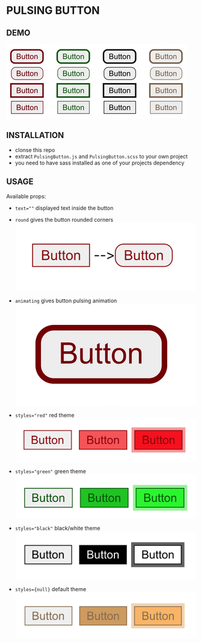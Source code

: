 # PULSING BUTTON

## DEMO 

![demo](https://github.com/DawidSzpener/PulsingButton/blob/main/src/assets/images/demo.gif)

## INSTALLATION 

- clonse this repo
- extract ```PulsingButton.js``` and ```PulsingButton.scss``` to your own project
- you need to have sass installed as one of your projects dependency

## USAGE

Available props: 

- ```text=""``` displayed text inside the button

- ```round``` gives the button rounded corners
![demo](https://github.com/DawidSzpener/PulsingButton/blob/main/src/assets/images/round.png)

- ```animating``` gives button pulsing animation
![demo](https://github.com/DawidSzpener/PulsingButton/blob/main/src/assets/images/pulsing.gif)

- ```styles="red"``` red theme
![demo](https://github.com/DawidSzpener/PulsingButton/blob/main/src/assets/images/red.png)

- ```styles="green"``` green theme
![demo](https://github.com/DawidSzpener/PulsingButton/blob/main/src/assets/images/green.png)

- ```styles="black"``` black/white theme
![demo](https://github.com/DawidSzpener/PulsingButton/blob/main/src/assets/images/black.png)

- ```styles={null}``` default theme
![demo](https://github.com/DawidSzpener/PulsingButton/blob/main/src/assets/images/default.png)